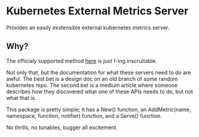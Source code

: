 # Kubernetes External Metrics Server

Provides an easily exstensible external kubernetes metrics server.

## Why?

The officialy supported method [here](https://github.com/kubernetes-sigs/custom-metrics-apiserver) is just f-ing inscruitable.

Not only that, but the documentation for what these servers need to do are awful. The best bet is a design doc on an old branch of some random kubernetes repo. The second bet is a medium article where someone describes how they discovered what one of these APIs needs to do, but not what that is.

This package is pretty simple; it has a New() function, an AddMetric(name, namespace, function, notifier) function, and a Serve() function.

No thrills, no tunables, bugger all excitement.
